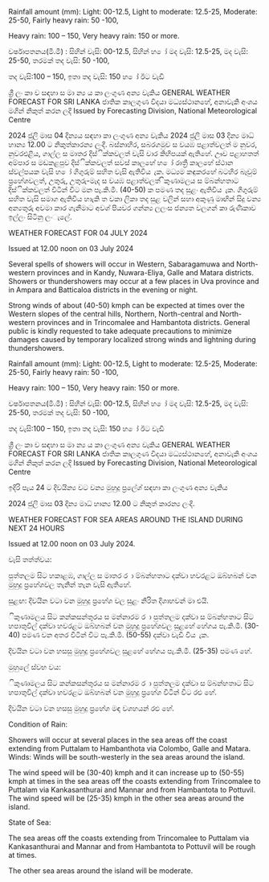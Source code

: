 Rainfall amount (mm): Light: 00-12.5, Light to moderate: 12.5-25, Moderate: 25-50, Fairly heavy rain: 50 -100,

Heavy rain: 100 – 150, Very heavy rain: 150 or more.

වර්ෂාපතනය(මි.මී) : සිහින් වැසි: 00-12.5, සිහින් හ ෝ මද වැසි: 12.5-25, මද වැසි: 25-50, තරමක් තද වැසි: 50 -100,

තද වැසි:100 – 150, ඉතා තද වැසි: 150 හ ෝ ඊට වැඩි

ශ්‍රී ලං කා ව සඳහා ස මා න්‍ය ය කා ලංගුණ අන්‍ය වැකිය GENERAL WEATHER FORECAST FOR SRI LANKA ජාතික කාලගුණ විදයා මධ්‍යස්ථානහේ, අනාවැකි අංශය මගින් නිකුත් කරන ලදි Issued by Forecasting Division, National Meteorological Centre

2024 ජුලි මාස 04 දින්‍යය සඳහා කා ලංගුණ අන්‍ය වැකිය 2024 ජුලි මාස 03 දින්‍ය මාධ්‍ හාන්‍ය 12.00 ට නිකුත්කාරන්‍ය ලංදි. බස්නාහිර, සබරගමුව ස වයඹ පළාත්වලත් ම නුවර, නුවරඑළිය, ගාල්ල ස මාතර දිස්ික්කවලත් වැසි වාර කිහිපයක් ඇතිහේ. ඌව පළාහතත් අම්පාර ස මඩකළපුව දිස්ික්කවලත් සවස් කාලහේ හ ෝ රාත්‍රී කාලහේ ස්ථාන ස්වල්පයක වැසි හ ෝ ගිගුරුම් සහිත වැසි ඇතිවිය ැක. මධ්‍යම කඳුකරහේ බටහිර බෑවුම් ප්‍රහේශවලත්, උතුරු, උතුරු-මැද ස වයඹ පළාත්වලත් ිකුණාමලය ස ම්බන්හතාට දිස්ික්කවලත් විටින් විට මන පැ.කි.මී. (40-50) ක පමණ තද සුළං ඇතිවිය ැක. ගිගුරුම් සහිත වැසි සමාග ඇතිවිය හාැකි ත වකා ලිකා තද සුළ වලින් සහා අකුණු මාඟින් සිදු වන්‍ය අන්‍යතුරු අවමා කාර ගැනීමාට අවශ්‍ පියවර ගන්න්‍ය ලලංස ජන්‍යත වලගන් කා රුණිකාව ඉල්ලං සිටිනු ලංැලේ.

WEATHER FORECAST FOR 04 JULY 2024

Issued at 12.00 noon on 03 July 2024

Several spells of showers will occur in Western, Sabaragamuwa and North-western provinces and in Kandy, Nuwara-Eliya, Galle and Matara districts. Showers or thundershowers may occur at a few places in Uva province and in Ampara and Batticaloa districts in the evening or night.

Strong winds of about (40-50) kmph can be expected at times over the Western slopes of the central hills, Northern, North-central and North-western provinces and in Trincomalee and Hambantota districts. General public is kindly requested to take adequate precautions to minimize damages caused by temporary localized strong winds and lightning during thundershowers.

Rainfall amount (mm): Light: 00-12.5, Light to moderate: 12.5-25, Moderate: 25-50, Fairly heavy rain: 50 -100,

Heavy rain: 100 – 150, Very heavy rain: 150 or more.

වර්ෂාපතනය(මි.මී) : සිහින් වැසි: 00-12.5, සිහින් හ ෝ මද වැසි: 12.5-25, මද වැසි: 25-50, තරමක් තද වැසි: 50 -100,

තද වැසි:100 – 150, ඉතා තද වැසි: 150 හ ෝ ඊට වැඩි

ශ්‍රී ලං කා ව සඳහා ස මා න්‍ය ය කා ලංගුණ අන්‍ය වැකිය GENERAL WEATHER FORECAST FOR SRI LANKA ජාතික කාලගුණ විදයා මධ්‍යස්ථානහේ, අනාවැකි අංශය මගින් නිකුත් කරන ලදි Issued by Forecasting Division, National Meteorological Centre

ඉදිරි පැය 24 ට දිවයින්‍ය වට වන්‍ය මුහුදු ප්‍රලේශ්‍ සඳහා කා ලංගුණ අන්‍ය වැකිය

2024 ජුලි මාස 03 දින්‍ය මාධ්‍ හාන්‍ය 12.00 ට නිකුත් කාරන්‍ය ලංදි.

WEATHER FORECAST FOR SEA AREAS AROUND THE ISLAND DURING NEXT 24 HOURS

Issued at 12.00 noon on 03 July 2024.

වැසි තත්ත්වය:

පුත්තලම සිට හකාළඹ, ගාල්ල ස මාතර ර ා ම්බන්හතාට දක්වා හවරළට ඔබ්හබන් වන මුහුදු ප්‍රහේශවල තැනින් තැන වැසි ඇතිහේ.

සුළඟ: දිවයින වටා වන මුහුදු ප්‍රහේශ වල සුළං නිරිත දිශාහවන් මා එයි.

ිකුණාමලය සිට කන්කසන්තුරය ස මන්නාරම ර ා පුත්තලම දක්වා ස ම්බන්හතාට සිට හපාතුවිල් දක්වා හවරළට ඔබ්හබන් වන මුහුදු ප්‍රහේශවල සුළහේ හේගය පැ.කි.මී. (30-40) පමණ වන අතර විටින් විට පැ.කි.මී. (50-55) දක්වා වැඩි විය ැක.

දිවයින වටා වන හසසු මුහුදු ප්‍රහේශවල සුළහේ හේගය පැ.කි.මී. (25-35) පමණ හේ.

මුහුලේ ස්වභ වය:

ිකුණාමලය සිට කන්කසන්තුරය ස මන්නාරම ර ා පුත්තලම දක්වා ස ම්බන්හතාට සිට හපාතුවිල් දක්වා හවරළට ඔබ්හබන් වන මුහුදු ප්‍රහේශ විටින් විට රළු හේ.

දිවයින වටා වන හසසු මුහුදු ප්‍රහේශ මඳ වශහයන් රළු හේ.

Condition of Rain:

Showers will occur at several places in the sea areas off the coast extending from Puttalam to Hambanthota via Colombo, Galle and Matara. Winds: Winds will be south-westerly in the sea areas around the island.

The wind speed will be (30-40) kmph and it can increase up to (50-55) kmph at times in the sea areas off the coasts extending from Trincomalee to Puttalam via Kankasanthurai and Mannar and from Hambantota to Pottuvil. The wind speed will be (25-35) kmph in the other sea areas around the island.

State of Sea:

The sea areas off the coasts extending from Trincomalee to Puttalam via Kankasanthurai and Mannar and from Hambantota to Pottuvil will be rough at times.

The other sea areas around the island will be moderate.